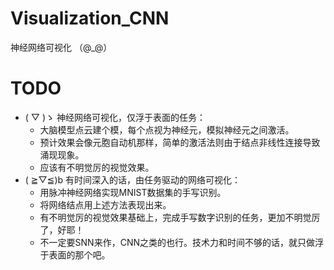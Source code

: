 # Visualization_CNN
神经网络可视化 （@_@）


TODO
===
* \( ▽ )ゝ 神经网络可视化，仅浮于表面的任务：  
  * 大脑模型点云建个模，每个点视为神经元，模拟神经元之间激活。  
  * 预计效果会像元胞自动机那样，简单的激活法则由于结点非线性连接导致涌现现象。  
  * 应该有不明觉厉的视觉效果。  
* ( ≧▽≦)b 有时间深入的话，由任务驱动的网络可视化：  
  * 用脉冲神经网络实现MNIST数据集的手写识别。  
  * 将网络结点用上述方法表现出来。  
  * 有不明觉厉的视觉效果基础上，完成手写数字识别的任务，更加不明觉厉了，好耶！  
  * 不一定要SNN来作，CNN之类的也行。技术力和时间不够的话，就只做浮于表面的那个吧。  

